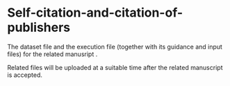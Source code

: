 # Self-citation-and-citation-of-publishers

The dataset file and the execution file (together with its guidance and input files) for the related manusript .

Related files will be uploaded at a suitable time after the related manuscript is accepted.
